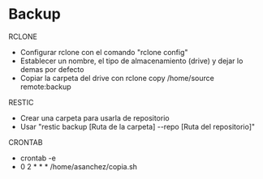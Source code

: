 # Backup

RCLONE 

- Configurar rclone con el comando "rclone config"
- Establecer un nombre, el tipo de almacenamiento (drive) y dejar lo demas por defecto
- Copiar la carpeta del drive con rclone copy /home/source remote:backup

RESTIC

- Crear una carpeta para usarla de repositorio 
- Usar "restic backup [Ruta de la carpeta] --repo [Ruta del repositorio]"

CRONTAB 
- crontab -e
- 0 2 * * * /home/asanchez/copia.sh
